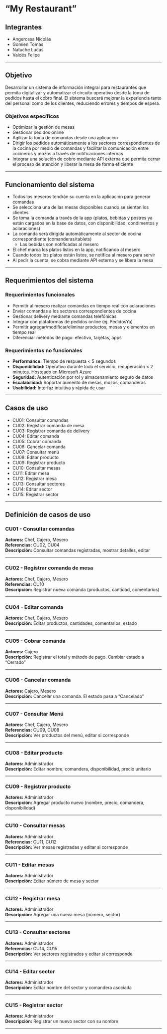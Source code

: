 # “My Restaurant”

## Integrantes

- Angerossa Nicolás  
- Gomien Tomás  
- Natuche Lucas  
- Valdés Felipe  

---

## Objetivo

Desarrollar un sistema de información integral para restaurantes que permita digitalizar y automatizar el circuito operativo desde la toma de pedidos hasta el cobro final. El sistema buscará mejorar la experiencia tanto del personal como de los clientes, reduciendo errores y tiempos de espera.

### Objetivos específicos

- Optimizar la gestión de mesas  
- Gestionar pedidos online  
- Agilizar la toma de comandas desde una aplicación  
- Dirigir los pedidos automáticamente a los sectores correspondientes de la cocina por medio de comandas y facilitar la comunicación entre cocineros y mozos a través de notificaciones internas  
- Integrar una solución de cobro mediante API externa que permita cerrar el proceso de atención y liberar la mesa de forma eficiente  

---

## Funcionamiento del sistema

- Todos los meseros tendrán su cuenta en la aplicación para generar comandas  
- Se selecciona una de las mesas disponibles cuando se sientan los clientes  
- Se toma la comanda a través de la app (platos, bebidas y postres ya están cargados en la base de datos, con disponibilidad, condimentos y aclaraciones)  
- La comanda será dirigida automáticamente al sector de cocina correspondiente (comanderas/tablets)  
  - Las bebidas son notificadas al mesero  
- El chef marca los platos listos en la app, notificando al mesero  
- Cuando todos los platos están listos, se notifica al mesero para servir  
- Al pedir la cuenta, se cobra mediante API externa y se libera la mesa  

---

## Requerimientos del sistema

### Requerimientos funcionales

- Permitir al mesero realizar comandas en tiempo real con aclaraciones  
- Enviar comandas a los sectores correspondientes de cocina  
- Gestionar delivery mediante comandas telefónicas  
- Integrar con plataformas de pedidos online (ej. PedidosYa)  
- Permitir agregar/modificar/eliminar productos, mesas y elementos en tiempo real  
- Diferenciar métodos de pago: efectivo, tarjetas, apps  

### Requerimientos no funcionales

- **Performance:** Tiempo de respuesta < 5 segundos  
- **Disponibilidad:** Operativo durante todo el servicio, recuperación < 2 minutos. Hosteado en Microsoft Azure  
- **Seguridad:** Autenticación por rol y almacenamiento seguro de datos  
- **Escalabilidad:** Soportar aumento de mesas, mozos, comanderas  
- **Usabilidad:** Interfaz intuitiva y rápida de usar  

---

## Casos de uso

- CU01: Consultar comandas  
- CU02: Registrar comanda de mesa  
- CU03: Registrar comanda de delivery  
- CU04: Editar comanda  
- CU05: Cobrar comanda  
- CU06: Cancelar comanda  
- CU07: Consultar menú  
- CU08: Editar producto  
- CU09: Registrar producto  
- CU10: Consultar mesas  
- CU11: Editar mesa  
- CU12: Registrar mesa  
- CU13: Consultar sectores  
- CU14: Editar sector  
- CU15: Registrar sector  

---

## Definición de casos de uso

### CU01 - Consultar comandas

**Actores:** Chef, Cajero, Mesero  
**Referencias:** CU02, CU04  
**Descripción:** Consultar comandas registradas, mostrar detalles, editar  

---

### CU02 - Registrar comanda de mesa

**Actores:** Chef, Cajero, Mesero  
**Referencias:** CU10  
**Descripción:** Registrar nueva comanda (productos, cantidad, comentarios)  

---

### CU04 - Editar comanda

**Actores:** Chef, Cajero, Mesero  
**Descripción:** Editar productos, cantidades, comentarios, estado  

---

### CU05 - Cobrar comanda

**Actores:** Cajero  
**Descripción:** Registrar el total y método de pago. Cambiar estado a “Cerrado”  

---

### CU06 - Cancelar comanda

**Actores:** Cajero, Mesero  
**Descripción:** Cancelar una comanda. El estado pasa a “Cancelado”  

---

### CU07 - Consultar Menú

**Actores:** Chef, Cajero, Mesero  
**Referencias:** CU09, CU08  
**Descripción:** Ver productos del menú, editar si corresponde  

---

### CU08 - Editar producto

**Actores:** Administrador  
**Descripción:** Editar nombre, comandera, disponibilidad, precio unitario  

---

### CU09 - Registrar producto

**Actores:** Administrador  
**Descripción:** Agregar producto nuevo (nombre, precio, comandera, disponibilidad)  

---

### CU10 - Consultar mesas

**Actores:** Administrador  
**Referencias:** CU11, CU12  
**Descripción:** Ver mesas registradas y editar si corresponde  

---

### CU11 - Editar mesas

**Actores:** Administrador  
**Descripción:** Editar número de mesa y sector  

---

### CU12 - Registrar mesa

**Actores:** Administrador  
**Descripción:** Agregar una nueva mesa (número, sector)  

---

### CU13 - Consultar sectores

**Actores:** Administrador  
**Referencias:** CU14, CU15  
**Descripción:** Ver sectores registrados y editar si corresponde  

---

### CU14 - Editar sector

**Actores:** Administrador  
**Descripción:** Editar nombre del sector y comandera asociada  

---

### CU15 - Registrar sector

**Actores:** Administrador  
**Descripción:** Registrar un nuevo sector con su nombre  

---
